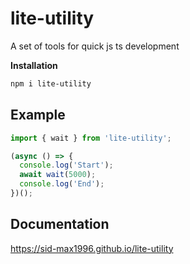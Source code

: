# lite-utility

A set of tools for quick js ts development

**Installation**

```bash
npm i lite-utility
```

## Example

```js
import { wait } from 'lite-utility';

(async () => {
  console.log('Start');
  await wait(5000);
  console.log('End');
})();
```

## Documentation

https://sid-max1996.github.io/lite-utility

